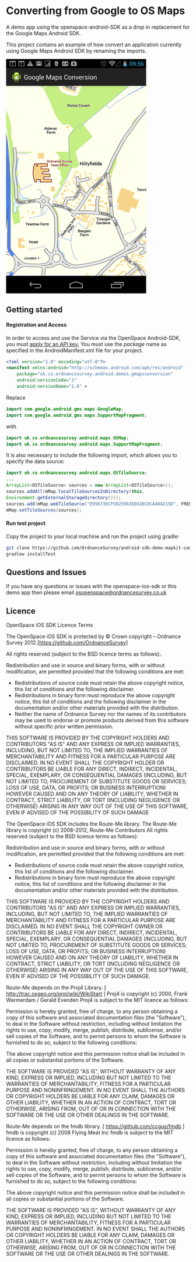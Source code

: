 Converting from Google to OS Maps
=================================

A demo app using the openspace-android-SDK as a drop in replacement for the Google Maps Android SDK.

This project contains an example of how convert an application currently using Google Maps Android SDK by renaming the imports.

![ScreenShot](https://github.com/OrdnanceSurvey/android-sdk-demo-google-maps-android-conversion/raw/master/screenshot-os.png "Screenshot of android-conversion OS app")


Getting started
---

#### Registration and Access ####

In order to access and use the Service via the OpenSpace Android-SDK, you must [apply for an API key.](https://github.com/OrdnanceSurvey/openspace-android-sdk#getting-started)
You must use the _package_ name as specified in the AndroidManifest.xml file for your project.

```XML
<?xml version="1.0" encoding="utf-8"?>
<manifest xmlns:android="http://schemas.android.com/apk/res/android"
    package="uk.co.ordnancesurvey.android.demos.gmapsconversion"
    android:versionCode="1"
    android:versionName="1.0" >
```    

Replace

```Java
import com.google.android.gms.maps.GoogleMap;
import com.google.android.gms.maps.SupportMapFragment;
```

with

```Java
import uk.co.ordnancesurvey.android.maps.OSMap;
import uk.co.ordnancesurvey.android.maps.SupportMapFragment;
```

It is also necessary to include the following import, which allows you to specify the data source:
```Java
import uk.co.ordnancesurvey.android.maps.OSTileSource;
...
ArrayList<OSTileSource> sources = new ArrayList<OSTileSource>();
sources.addAll(mMap.localTileSourcesInDirectory(this,
Environment.getExternalStorageDirectory()));
sources.add(mMap.webTileSource("E956736CF5B25963E0430C6CA40A215D", FREE_KEY, null));
mMap.setTileSources(sources);
```

#### Run test project ####

Copy the project to your local machine and run the project using gradle:

```bash
git clone https://github.com/OrdnanceSurvey/android-sdk-demo-mapkit-conversion.git
gradlew installTest
```

Questions and Issues
-------

If you have any questions or issues with the openspace-ios-sdk or this demo app then please email osopenspace@ordnancesurvey.co.uk


Licence
-------
OpenSpace iOS SDK Licence Terms

The OpenSpace iOS SDK is protected by © Crown copyright – Ordnance Survey 2012.[https://github.com/OrdnanceSurvey]

All rights reserved (subject to the BSD licence terms as follows):.

Redistribution and use in source and binary forms, with or without modification, are permitted provided that the following conditions are met:

- Redistributions of source code must retain the above copyright notice, this list of conditions and the following disclaimer.
- Redistributions in binary form must reproduce the above copyright notice, this list of conditions and the following disclaimer in the documentation and/or other materials provided with the distribution.
- Neither the name of Ordnance Survey nor the names of its contributors may be used to endorse or promote products derived from this software without specific prior written permission.

THIS SOFTWARE IS PROVIDED BY THE COPYRIGHT HOLDERS AND CONTRIBUTORS "AS IS" AND ANY EXPRESS OR IMPLIED WARRANTIES, INCLUDING, BUT NOT LIMITED TO, THE IMPLIED WARRANTIES OF MERCHANTABILITY AND FITNESS FOR A PARTICULAR PURPOSE ARE DISCLAIMED. IN NO EVENT SHALL THE COPYRIGHT HOLDER OR CONTRIBUTORS BE LIABLE FOR ANY DIRECT, INDIRECT, INCIDENTAL, SPECIAL, EXEMPLARY, OR CONSEQUENTIAL DAMAGES (INCLUDING, BUT NOT LIMITED TO, PROCUREMENT OF SUBSTITUTE GOODS OR SERVICES; LOSS OF USE, DATA, OR PROFITS; OR BUSINESS INTERRUPTION) HOWEVER CAUSED AND ON ANY THEORY OF LIABILITY, WHETHER IN CONTRACT, STRICT LIABILITY, OR TORT (INCLUDING NEGLIGENCE OR OTHERWISE) ARISING IN ANY WAY OUT OF THE USE OF THIS SOFTWARE, EVEN IF ADVISED OF THE POSSIBILITY OF SUCH DAMAGE


The OpenSpace iOS SDK includes the Route-Me library. 
The Route-Me library is copyright (c) 2008-2012, Route-Me Contributors
All rights reserved (subject to the BSD licence terms as follows):

Redistribution and use in source and binary forms, with or without modification, are permitted provided that the following conditions are met:

- Redistributions of source code must retain the above copyright notice, this list of conditions and the following disclaimer.
- Redistributions in binary form must reproduce the above copyright notice, this list of conditions and the following disclaimer in the documentation and/or other materials provided with the distribution.

THIS SOFTWARE IS PROVIDED BY THE COPYRIGHT HOLDERS AND CONTRIBUTORS "AS IS" AND ANY EXPRESS OR IMPLIED WARRANTIES, INCLUDING, BUT NOT LIMITED TO, THE IMPLIED WARRANTIES OF MERCHANTABILITY AND FITNESS FOR A PARTICULAR PURPOSE ARE DISCLAIMED. IN NO EVENT SHALL THE COPYRIGHT OWNER OR CONTRIBUTORS BE LIABLE FOR ANY DIRECT, INDIRECT, INCIDENTAL, SPECIAL, EXEMPLARY, OR CONSEQUENTIAL DAMAGES (INCLUDING, BUT NOT LIMITED TO, PROCUREMENT OF SUBSTITUTE GOODS OR SERVICES; LOSS OF USE, DATA, OR PROFITS; OR BUSINESS INTERRUPTION) HOWEVER CAUSED AND ON ANY THEORY OF LIABILITY, WHETHER IN CONTRACT, STRICT LIABILITY, OR TORT (INCLUDING NEGLIGENCE OR OTHERWISE) ARISING IN ANY WAY OUT OF THE USE OF THIS SOFTWARE, EVEN IF ADVISED OF THE POSSIBILITY OF SUCH DAMAGE.

Route-Me depends on the Proj4 Library. [ http://trac.osgeo.org/proj/wiki/WikiStart ]
Proj4 is copyright (c) 2000, Frank Warmerdam / Gerald Evenden
Proj4 is subject to the MIT licence as follows:

 Permission is hereby granted, free of charge, to any person obtaining a
 copy of this software and associated documentation files (the "Software"),
 to deal in the Software without restriction, including without limitation
 the rights to use, copy, modify, merge, publish, distribute, sublicense,
 and/or sell copies of the Software, and to permit persons to whom the
 Software is furnished to do so, subject to the following conditions:

 The above copyright notice and this permission notice shall be included
 in all copies or substantial portions of the Software.

 THE SOFTWARE IS PROVIDED "AS IS", WITHOUT WARRANTY OF ANY KIND, EXPRESS
 OR IMPLIED, INCLUDING BUT NOT LIMITED TO THE WARRANTIES OF MERCHANTABILITY,
 FITNESS FOR A PARTICULAR PURPOSE AND NONINFRINGEMENT. IN NO EVENT SHALL
 THE AUTHORS OR COPYRIGHT HOLDERS BE LIABLE FOR ANY CLAIM, DAMAGES OR OTHER
 LIABILITY, WHETHER IN AN ACTION OF CONTRACT, TORT OR OTHERWISE, ARISING
 FROM, OUT OF OR IN CONNECTION WITH THE SOFTWARE OR THE USE OR OTHER
 DEALINGS IN THE SOFTWARE.

Route-Me depends on the fmdb library. [ https://github.com/ccgus/fmdb ]
fmdb is copyright (c) 2008 Flying Meat Inc 
fmdb is subject to the MIT licence as follows:

Permission is hereby granted, free of charge, to any person obtaining a copy
of this software and associated documentation files (the "Software"), to deal
in the Software without restriction, including without limitation the rights
to use, copy, modify, merge, publish, distribute, sublicense, and/or sell
copies of the Software, and to permit persons to whom the Software is
furnished to do so, subject to the following conditions:

The above copyright notice and this permission notice shall be included in
all copies or substantial portions of the Software.

THE SOFTWARE IS PROVIDED "AS IS", WITHOUT WARRANTY OF ANY KIND, EXPRESS OR
IMPLIED, INCLUDING BUT NOT LIMITED TO THE WARRANTIES OF MERCHANTABILITY,
FITNESS FOR A PARTICULAR PURPOSE AND NONINFRINGEMENT. IN NO EVENT SHALL THE
AUTHORS OR COPYRIGHT HOLDERS BE LIABLE FOR ANY CLAIM, DAMAGES OR OTHER
LIABILITY, WHETHER IN AN ACTION OF CONTRACT, TORT OR OTHERWISE, ARISING FROM,
OUT OF OR IN CONNECTION WITH THE SOFTWARE OR THE USE OR OTHER DEALINGS IN THE
SOFTWARE.
